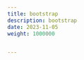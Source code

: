 ```yaml
---
title: bootstrap
description: bootstrap
date: 2023-11-05
weight: 1000000


---
```


































